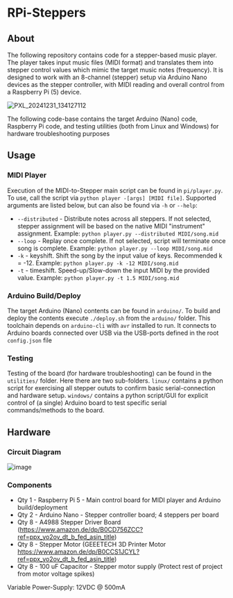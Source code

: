 # RPi-Steppers

## About
The following repository contains code for a stepper-based music player. The player takes input music files (MIDI format) and translates them into stepper control values which mimic the target music notes (frequency). It is designed to work with an 8-channel (stepper) setup via Arduino Nano devices as the stepper controller, with MIDI reading and overall control from a Raspberry Pi (5) device.

![PXL_20241231_134127112](https://github.com/user-attachments/assets/0863266c-4b3e-4b67-b3c8-698e7af5bd5e)


The following code-base contains the target Arduino (Nano) code, Raspberry Pi code, and testing utilities (both from Linux and Windows) for hardware troubleshooting purposes

## Usage
### MIDI Player
Execution of the MIDI-to-Stepper main script can be found in `pi/player.py`. To use, call the script via `python player -[args] [MIDI file]`. Supported arguments are listed below, but can also be found via `-h` or `--help`:
* `--distributed` - Distribute notes across all steppers. If not selected, stepper assignment will be based on the native MIDI "instrument" assignment. Example: `python player.py --distributed MIDI/song.mid`
* `--loop` - Replay once complete. If not selected, script will terminate once song is complete. Example: `python player.py --loop MIDI/song.mid`
* `-k` - keyshift. Shift the song by the input value of keys. Recommended k = -12. Example: `python player.py -k -12 MIDI/song.mid`
* `-t` - timeshift. Speed-up/Slow-down the input MIDI by the provided value. Example: `python player.py -t 1.5 MIDI/song.mid`

### Arduino Build/Deploy
The target Arduino (Nano) contents can be found in `arduino/`. To build and deploy the contents execute `./deploy.sh` from the `arduino/` folder. This toolchain depends on `arduino-cli` with `avr` installed to run. It connects to Arduino boards connected over USB via the USB-ports defined in the root `config.json` file

### Testing
Testing of the board (for hardware troubleshooting) can be found in the `utilities/` folder. Here there are two sub-folders. `linux/` contains a python script for exercising all stepper oututs to confirm basic serial-connection and hardware setup. `windows/` contains a python script/GUI for explicit control of (a single) Arduino board to test specific serial commands/methods to the board.

## Hardware

### Circuit Diagram
![image](https://github.com/user-attachments/assets/b91c59f1-228e-497d-b7d8-3205a27cade1)

### Components
* Qty 1 - Raspberry Pi 5 - Main control board for MIDI player and Arduino build/deployment
* Qty 2 - Arduino Nano - Stepper controller board; 4 steppers per board
* Qty 8 - A4988 Stepper Driver Board (https://www.amazon.de/dp/B0CD756ZCC?ref=ppx_yo2ov_dt_b_fed_asin_title)
* Qty 8 - Stepper Motor (GEEETECH 3D Printer Motor https://www.amazon.de/dp/B0CCS1JCYL?ref=ppx_yo2ov_dt_b_fed_asin_title)
* Qty 8 - 100 uF Capacitor - Stepper motor supply (Protect rest of project from motor voltage spikes)

Variable Power-Supply: 12VDC @ 500mA

